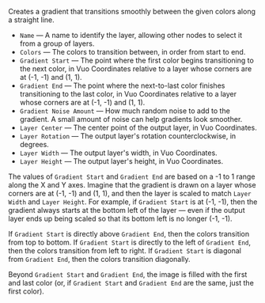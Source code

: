 Creates a gradient that transitions smoothly between the given colors along a straight line. 

   - `Name` — A name to identify the layer, allowing other nodes to select it from a group of layers. 
   - `Colors` — The colors to transition between, in order from start to end.
   - `Gradient Start` — The point where the first color begins transitioning to the next color, in Vuo Coordinates relative to a layer whose corners are at (-1, -1) and (1, 1). 
   - `Gradient End` — The point where the next-to-last color finishes transitioning to the last color, in Vuo Coordinates relative to a layer whose corners are at (-1, -1) and (1, 1).
   - `Gradient Noise Amount` — How much random noise to add to the gradient.  A small amount of noise can help gradients look smoother.
   - `Layer Center` — The center point of the output layer, in Vuo Coordinates.
   - `Layer Rotation` — The output layer's rotation counterclockwise, in degrees.
   - `Layer Width` — The output layer's width, in Vuo Coordinates.
   - `Layer Height` — The output layer's height, in Vuo Coordinates.

The values of `Gradient Start` and `Gradient End` are based on a -1 to 1 range along the X and Y axes. Imagine that the gradient is drawn on a layer whose corners are at (-1, -1) and (1, 1), and then the layer is scaled to match `Layer Width` and `Layer Height`. For example, if `Gradient Start` is at (-1, -1), then the gradient always starts at the bottom left of the layer — even if the output layer ends up being scaled so that its bottom left is no longer (-1, -1).

If `Gradient Start` is directly above `Gradient End`, then the colors transition from top to bottom. If `Gradient Start` is directly to the left of `Gradient End`, then the colors transition from left to right. If `Gradient Start` is diagonal from `Gradient End`, then the colors transition diagonally. 

Beyond `Gradient Start` and `Gradient End`, the image is filled with the first and last color (or, if `Gradient Start` and `Gradient End` are the same, just the first color). 
